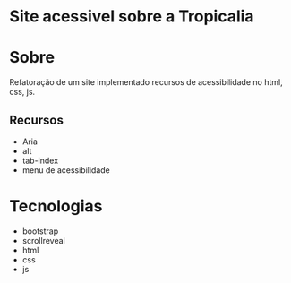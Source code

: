 # Site acessivel sobre a Tropicalia
# Sobre 
Refatoração de um site implementado recursos de acessibilidade no html, css, js.

## Recursos
- Aria 
- alt
- tab-index
- menu de acessibilidade

# Tecnologias 
- bootstrap
- scrollreveal
- html
- css
- js